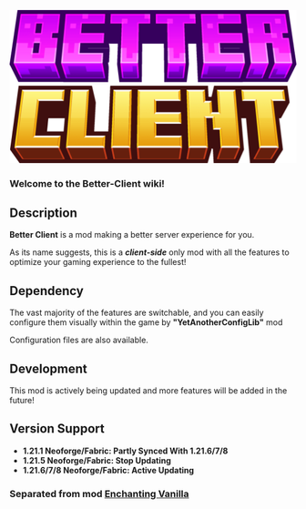 ![title.png](https://github.com/pynickle/Better-Client/blob/master/title.png?raw=true)

### Welcome to the Better-Client wiki!

## Description

**Better Client** is a mod making a better server experience for you.

As its name suggests, this is a ***client-side*** only mod with all the features to optimize your gaming experience to the fullest!

## Dependency

The vast majority of the features are switchable, and you can easily configure them visually within the game by **"YetAnotherConfigLib"** mod

Configuration files are also available.

## Development

This mod is actively being updated and more features will be added in the future!

## Version Support

* **1.21.1 Neoforge/Fabric: Partly Synced With 1.21.6/7/8**
* **1.21.5 Neoforge/Fabric: Stop Updating**
* **1.21.6/7/8 Neoforge/Fabric: Active Updating**

### **Separated from mod [Enchanting Vanilla](https://www.curseforge.com/minecraft/mc-mods/enchanting-vanilla)**